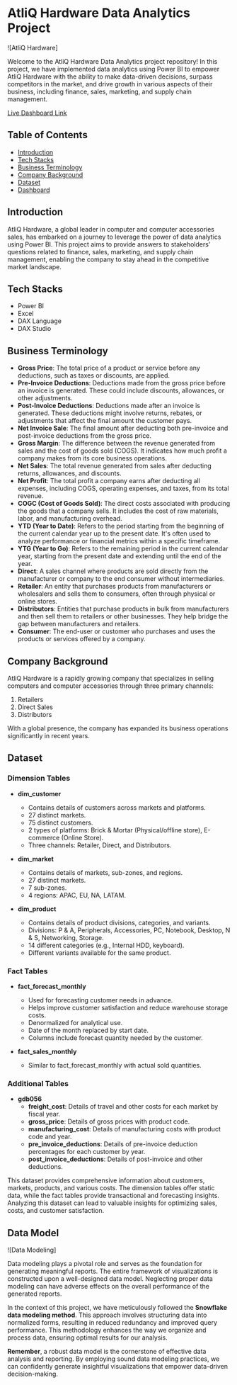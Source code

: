 # AtliQ Hardware Data Analytics Project

![AtliQ Hardware]

Welcome to the AtliQ Hardware Data Analytics project repository! In this project, we have implemented data analytics using Power BI to empower AtliQ Hardware with the ability to make data-driven decisions, surpass competitors in the market, and drive growth in various aspects of their business, including finance, sales, marketing, and supply chain management.

[Live Dashboard Link](https://app.powerbi.com/view?r=eyJrIjoiMzM0YmUwOWQtNzI4My00ZmEyLWI0NmMtYmRhMjhjYTcyNzFkIiwidCI6ImM2ZTU0OWIzLTVmNDUtNDAzMi1hYWU5LWQ0MjQ0ZGM1YjJjNCJ9)


## Table of Contents
- [Introduction](#introduction)
- [Tech Stacks](#tech-stacks)
- [Business Terminology](#business-terminology)
- [Company Background](#company-background)
- [Dataset](#dataset)
- [Dashboard](#dashboard)

## Introduction
AtliQ Hardware, a global leader in computer and computer accessories sales, has embarked on a journey to leverage the power of data analytics using Power BI. This project aims to provide answers to stakeholders' questions related to finance, sales, marketing, and supply chain management, enabling the company to stay ahead in the competitive market landscape.

## Tech Stacks
- Power BI
- Excel
- DAX Language
- DAX Studio

## Business Terminology
- **Gross Price**: The total price of a product or service before any deductions, such as taxes or discounts, are applied.
- **Pre-Invoice Deductions**: Deductions made from the gross price before an invoice is generated. These could include discounts, allowances, or other adjustments.
- **Post-Invoice Deductions**: Deductions made after an invoice is generated. These deductions might involve returns, rebates, or adjustments that affect the final amount the customer pays.
- **Net Invoice Sale**: The final amount after deducting both pre-invoice and post-invoice deductions from the gross price.
- **Gross Margin**: The difference between the revenue generated from sales and the cost of goods sold (COGS). It indicates how much profit a company makes from its core business operations.
- **Net Sales**: The total revenue generated from sales after deducting returns, allowances, and discounts.
- **Net Profit**: The total profit a company earns after deducting all expenses, including COGS, operating expenses, and taxes, from its total revenue.
- **COGC (Cost of Goods Sold)**: The direct costs associated with producing the goods that a company sells. It includes the cost of raw materials, labor, and manufacturing overhead.
- **YTD (Year to Date)**: Refers to the period starting from the beginning of the current calendar year up to the present date. It's often used to analyze performance or financial metrics within a specific timeframe.
- **YTG (Year to Go)**: Refers to the remaining period in the current calendar year, starting from the present date and extending until the end of the year.
- **Direct**: A sales channel where products are sold directly from the manufacturer or company to the end consumer without intermediaries.
- **Retailer**: An entity that purchases products from manufacturers or wholesalers and sells them to consumers, often through physical or online stores.
- **Distributors**: Entities that purchase products in bulk from manufacturers and then sell them to retailers or other businesses. They help bridge the gap between manufacturers and retailers.
- **Consumer**: The end-user or customer who purchases and uses the products or services offered by a company.

## Company Background
AtliQ Hardware is a rapidly growing company that specializes in selling computers and computer accessories through three primary channels:

1. Retailers
2. Direct Sales
3. Distributors

With a global presence, the company has expanded its business operations significantly in recent years.

## Dataset
### Dimension Tables
- **dim_customer**
  - Contains details of customers across markets and platforms.
  - 27 distinct markets.
  - 75 distinct customers.
  - 2 types of platforms: Brick & Mortar (Physical/offline store), E-commerce (Online Store).
  - Three channels: Retailer, Direct, and Distributors.

- **dim_market**
  - Contains details of markets, sub-zones, and regions.
  - 27 distinct markets.
  - 7 sub-zones.
  - 4 regions: APAC, EU, NA, LATAM.

- **dim_product**
  - Contains details of product divisions, categories, and variants.
  - Divisions: P & A, Peripherals, Accessories, PC, Notebook, Desktop, N & S, Networking, Storage.
  - 14 different categories (e.g., Internal HDD, keyboard).
  - Different variants available for the same product.

### Fact Tables
- **fact_forecast_monthly**
  - Used for forecasting customer needs in advance.
  - Helps improve customer satisfaction and reduce warehouse storage costs.
  - Denormalized for analytical use.
  - Date of the month replaced by start date.
  - Columns include forecast quantity needed by the customer.

- **fact_sales_monthly**
  - Similar to fact_forecast_monthly with actual sold quantities.

### Additional Tables
- **gdb056**
  - **freight_cost**: Details of travel and other costs for each market by fiscal year.
  - **gross_price**: Details of gross prices with product code.
  - **manufacturing_cost**: Details of manufacturing costs with product code and year.
  - **pre_invoice_deductions**: Details of pre-invoice deduction percentages for each customer by year.
  - **post_invoice_deductions**: Details of post-invoice and other deductions.

This dataset provides comprehensive information about customers, markets, products, and various costs. The dimension tables offer static data, while the fact tables provide transactional and forecasting insights. Analyzing this dataset can lead to valuable insights for optimizing sales, costs, and customer satisfaction.

## Data Model
![Data Modeling]

Data modeling plays a pivotal role and serves as the foundation for generating meaningful reports. The entire framework of visualizations is constructed upon a well-designed data model. Neglecting proper data modeling can have adverse effects on the overall performance of the generated reports.

In the context of this project, we have meticulously followed the **Snowflake data modeling method**. This approach involves structuring data into normalized forms, resulting in reduced redundancy and improved query performance. This methodology enhances the way we organize and process data, ensuring optimal results for our analysis.

**Remember**, a robust data model is the cornerstone of effective data analysis and reporting. By employing sound data modeling practices, we can confidently generate insightful visualizations that empower data-driven decision-making.


